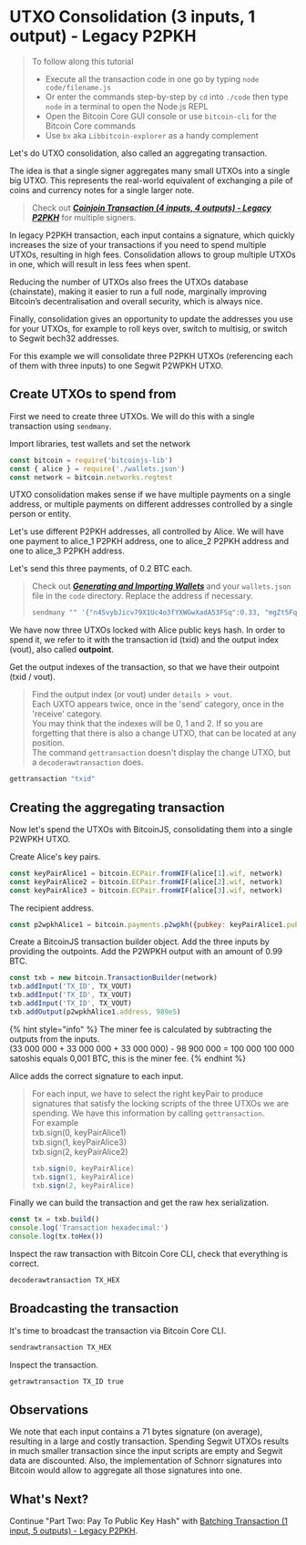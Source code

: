 # UTXO Consolidation \(3 inputs, 1 output\) - Legacy P2PKH

> To follow along this tutorial
>
> * Execute all the transaction code in one go by typing `node code/filename.js`   
> * Or enter the commands step-by-step by `cd` into `./code` then type `node` in a terminal to open the Node.js REPL   
> * Open the Bitcoin Core GUI console or use `bitcoin-cli` for the Bitcoin Core commands
> * Use `bx` aka `Libbitcoin-explorer` as a handy complement

Let's do UTXO consolidation, also called an aggregating transaction.

The idea is that a single signer aggregates many small UTXOs into a single big UTXO. This represents the real-world equivalent of exchanging a pile of coins and currency notes for a single larger note.

> Check out [_**Coinjoin Transaction \(4 inputs, 4 outputs\) - Legacy P2PKH**_](p2pkh_coinjoin_tx_4_4.md) for multiple signers.

In legacy P2PKH transaction, each input contains a signature, which quickly increases the size of your transactions if you need to spend multiple UTXOs, resulting in high fees. Consolidation allows to group multiple UTXOs in one, which will result in less fees when spent.

Reducing the number of UTXOs also frees the UTXOs database \(chainstate\), making it easier to run a full node, marginally improving Bitcoin’s decentralisation and overall security, which is always nice.

Finally, consolidation gives an opportunity to update the addresses you use for your UTXOs, for example to roll keys over, switch to multisig, or switch to Segwit bech32 addresses.

For this example we will consolidate three P2PKH UTXOs \(referencing each of them with three inputs\) to one Segwit P2WPKH UTXO.

## Create UTXOs to spend from

First we need to create three UTXOs. We will do this with a single transaction using `sendmany`.

Import libraries, test wallets and set the network

```javascript
const bitcoin = require('bitcoinjs-lib')
const { alice } = require('./wallets.json')
const network = bitcoin.networks.regtest
```

UTXO consolidation makes sense if we have multiple payments on a single address, or multiple payments on different addresses controlled by a single person or entity.

Let's use different P2PKH addresses, all controlled by Alice. We will have one payment to alice\_1 P2PKH address, one to alice\_2 P2PKH address and one to alice\_3 P2PKH address.

Let's send this three payments, of 0.2 BTC each.

> Check out [_**Generating and Importing Wallets**_](../../part-one-preparing-the-work-environment/generating_and_importing_wallets.md) and your `wallets.json` file in the `code` directory. Replace the address if necessary.
>
> ```bash
> sendmany "" '{"n4SvybJicv79X1Uc4o3fYXWGwXadA53FSq":0.33, "mgZt5Fqzszdwf8hDgZt3mUf7js611aKRPc":0.33, "n3ZLcnCtfRucM4WLnXqukm9bTdb1PWeETk":0.33}'
> ```

We have now three UTXOs locked with Alice public keys hash. In order to spend it, we refer to it with the transaction id \(txid\) and the output index \(vout\), also called **outpoint**.

Get the output indexes of the transaction, so that we have their outpoint \(txid / vout\).

> Find the output index \(or vout\) under `details > vout`.  
> Each UXTO appears twice, once in the 'send' category, once in the 'receive' category.  
> You may think that the indexes will be 0, 1 and 2. If so you are forgetting that there is also a change UTXO, that can be located at any position.  
> The command `gettransaction` doesn't display the change UTXO, but a `decoderawtransaction` does.

```bash
gettransaction "txid"
```

## Creating the aggregating transaction

Now let's spend the UTXOs with BitcoinJS, consolidating them into a single P2WPKH UTXO.

Create Alice's key pairs.

```javascript
const keyPairAlice1 = bitcoin.ECPair.fromWIF(alice[1].wif, network)
const keyPairAlice2 = bitcoin.ECPair.fromWIF(alice[2].wif, network)
const keyPairAlice3 = bitcoin.ECPair.fromWIF(alice[3].wif, network)
```

The recipient address.

```javascript
const p2wpkhAlice1 = bitcoin.payments.p2wpkh({pubkey: keyPairAlice1.publicKey, network})
```

Create a BitcoinJS transaction builder object. Add the three inputs by providing the outpoints. Add the P2WPKH output with an amount of 0.99 BTC.

```javascript
const txb = new bitcoin.TransactionBuilder(network)
txb.addInput('TX_ID', TX_VOUT)
txb.addInput('TX_ID', TX_VOUT)
txb.addInput('TX_ID', TX_VOUT)
txb.addOutput(p2wpkhAlice1.address, 989e5)
```

{% hint style="info" %}
The miner fee is calculated by subtracting the outputs from the inputs.  
\(33 000 000 + 33 000 000 + 33 000 000\) - 98 900 000 = 100 000 100 000 satoshis equals 0,001 BTC, this is the miner fee.
{% endhint %}

Alice adds the correct signature to each input.

> For each input, we have to select the right keyPair to produce signatures that satisfy the locking scripts of the three UTXOs we are spending. We have this information by calling `gettransaction`.  
> For example  
> txb.sign\(0, keyPairAlice1\)  
> txb.sign\(1, keyPairAlice3\)  
> txb.sign\(2, keyPairAlice2\)
>
> ```javascript
> txb.sign(0, keyPairAlice)
> txb.sign(1, keyPairAlice)
> txb.sign(2, keyPairAlice)
> ```

Finally we can build the transaction and get the raw hex serialization.

```javascript
const tx = txb.build()
console.log('Transaction hexadecimal:')
console.log(tx.toHex())
```

Inspect the raw transaction with Bitcoin Core CLI, check that everything is correct.

```bash
decoderawtransaction TX_HEX
```

## Broadcasting the transaction

It's time to broadcast the transaction via Bitcoin Core CLI.

```bash
sendrawtransaction TX_HEX
```

Inspect the transaction.

```bash
getrawtransaction TX_ID true
```

## Observations

We note that each input contains a 71 bytes signature \(on average\), resulting in a large and costly transaction. Spending Segwit UTXOs results in much smaller transaction since the input scripts are empty and Segwit data are discounted. Also, the implementation of Schnorr signatures into Bitcoin would allow to aggregate all those signatures into one.

## What's Next?

Continue "Part Two: Pay To Public Key Hash" with [Batching Transaction \(1 input, 5 outputs\) - Legacy P2PKH](p2pkh_batching_tx_1_5.md).

